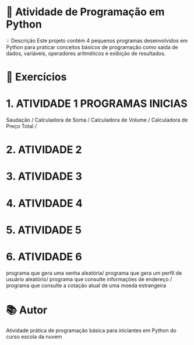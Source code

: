 <h1>📘 Atividade de Programação em Python</h1>
💡 Descrição
Este projeto contém 4 pequenos programas desenvolvidos em Python para praticar conceitos básicos de programação como saída de dados, variáveis, operadores aritméticos e exibição de resultados.

<h1>📂 Exercícios</h1>

<h1>1. ATIVIDADE 1 PROGRAMAS INICIAS </h1>
Saudação / Calculadora de Soma / Calculadora de Volume / Calculadora de Preço Total /


<h1>2. ATIVIDADE 2 </h1>


<h1>3. ATIVIDADE 3 </h1>


<h1>4. ATIVIDADE 4 </h1>


<h1>5. ATIVIDADE 5 </h1>


<h1>6. ATIVIDADE 6 </h1>
 programa que gera uma senha aleatória/ programa que gera um perfil de usuário aleatório/ programa que consulte informações de endereço /
 programa que consulte a cotação atual de uma moeda estrangeira


<h1>📚 Autor</h1>
Atividade prática de programação básica para iniciantes em Python do curso escola da nuvem

